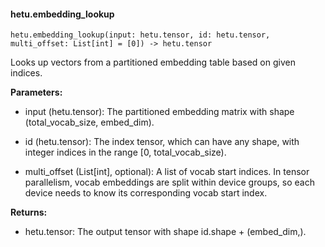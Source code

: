 #### hetu.embedding_lookup

```
hetu.embedding_lookup(input: hetu.tensor, id: hetu.tensor, multi_offset: List[int] = [0]) -> hetu.tensor
```

Looks up vectors from a partitioned embedding table based on given indices.

**Parameters:**

* input (hetu.tensor): The partitioned embedding matrix with shape (total_vocab_size, embed_dim).

* id (hetu.tensor): The index tensor, which can have any shape, with integer indices in the range [0, total_vocab_size).

* multi_offset (List[int], optional): A list of vocab start indices. In tensor parallelism, vocab embeddings are split within device groups, so each device needs to know its corresponding vocab start index.

**Returns:**

* hetu.tensor: The output tensor with shape id.shape + (embed_dim,).

